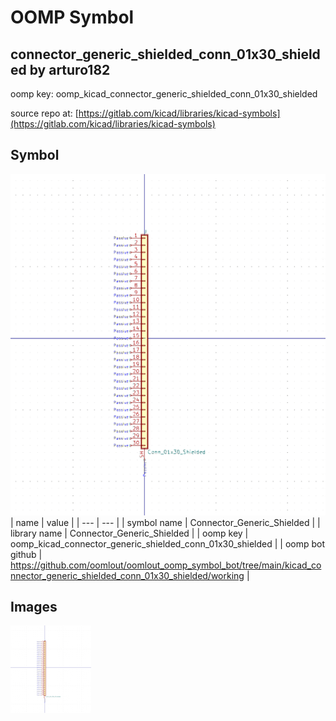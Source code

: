# OOMP Symbol  
## connector_generic_shielded_conn_01x30_shielded  by arturo182  
  
oomp key: oomp_kicad_connector_generic_shielded_conn_01x30_shielded  
  
source repo at: [https://gitlab.com/kicad/libraries/kicad-symbols](https://gitlab.com/kicad/libraries/kicad-symbols)  
## Symbol  
  
[![working.png](working_600.png)](working.png)  
| name | value | 
| --- | --- | 
| symbol name | Connector_Generic_Shielded | 
| library name | Connector_Generic_Shielded | 
| oomp key | oomp_kicad_connector_generic_shielded_conn_01x30_shielded | 
| oomp bot github | https://github.com/oomlout/oomlout_oomp_symbol_bot/tree/main/kicad_connector_generic_shielded_conn_01x30_shielded/working | 
## Images  
  
[![working.png](working_140.png)](working.png)  
